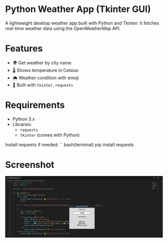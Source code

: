 # Python Weather App (Tkinter GUI)

A lightweight desktop weather app built with Python and Tkinter.
It fetches real-time weather data using the OpenWeatherMap API.

# Features

- 🌍 Get weather by city name
- 🌡️ Shows temperature in Celsius
- 🌦️ Weather condition with emoji
- 🐍 Built with `tkinter`, `requests`

# Requirements

- Python 3.x
- Libraries:
  - `requests`
  - `tkinter` (comes with Python)

Install requests if needed:
`` bash(terminal)
pip install requests

# Screenshot
![](assets/Delhi.png)
